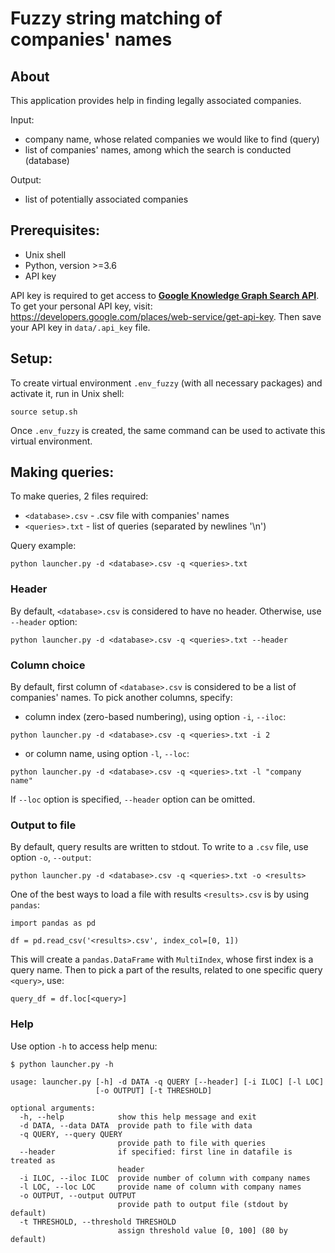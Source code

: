 # Fuzzy string matching of companies' names

## About
This application provides help in finding legally associated companies.

Input:
- company name, whose related companies we would like to find (query)
- list of companies' names, among which the search is conducted (database)

Output:
- list of potentially associated companies

## Prerequisites:

- Unix shell
- Python, version >=3.6
- API key

API key is required to get access to [**Google Knowledge Graph Search API**](https://developers.google.com/knowledge-graph).\
To get your personal API key, visit: <https://developers.google.com/places/web-service/get-api-key>. Then save your API key in `data/.api_key` file.


## Setup:

To create virtual environment `.env_fuzzy` (with all necessary packages) and activate it, run in Unix shell:

```
source setup.sh
```

Once `.env_fuzzy` is created, the same command can be used to activate this virtual environment.


## Making queries:

To make queries, 2 files required:

- `<database>.csv` - .csv file with companies' names
- `<queries>.txt` - list of queries (separated by newlines '\n')

Query example:

```
python launcher.py -d <database>.csv -q <queries>.txt
```

### Header

By default, `<database>.csv` is considered to have no header.
Otherwise, use `--header` option:

```
python launcher.py -d <database>.csv -q <queries>.txt --header
```

### Column choice

By default, first column of `<database>.csv` is considered to be a list of companies' names.
To pick another columns, specify:

- column index (zero-based numbering), using option `-i`, `--iloc`:

```
python launcher.py -d <database>.csv -q <queries>.txt -i 2
```

- or column name, using option `-l`, `--loc`:

```
python launcher.py -d <database>.csv -q <queries>.txt -l "company name"
```

If `--loc` option is specified, `--header` option can be omitted.

### Output to file

By default, query results are written to stdout.
To write to a `.csv` file, use option `-o`, `--output`:

```
python launcher.py -d <database>.csv -q <queries>.txt -o <results>
```

One of the best ways to load a file with results `<results>.csv` is by using `pandas`:
```
import pandas as pd

df = pd.read_csv('<results>.csv', index_col=[0, 1])
```
This will create a `pandas.DataFrame` with `MultiIndex`, whose first index is a query name. Then to pick a part of the results, related to one specific query `<query>`, use:
```
query_df = df.loc[<query>]
```

### Help

Use option `-h` to access help menu:

```
$ python launcher.py -h

usage: launcher.py [-h] -d DATA -q QUERY [--header] [-i ILOC] [-l LOC]
                   [-o OUTPUT] [-t THRESHOLD]

optional arguments:
  -h, --help            show this help message and exit
  -d DATA, --data DATA  provide path to file with data
  -q QUERY, --query QUERY
                        provide path to file with queries
  --header              if specified: first line in datafile is treated as
                        header
  -i ILOC, --iloc ILOC  provide number of column with company names
  -l LOC, --loc LOC     provide name of column with company names
  -o OUTPUT, --output OUTPUT
                        provide path to output file (stdout by default)
  -t THRESHOLD, --threshold THRESHOLD
                        assign threshold value [0, 100] (80 by default)

```

